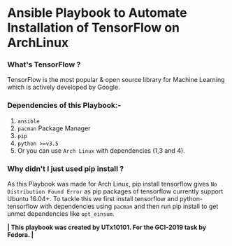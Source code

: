 # Ansible Playbook to Automate Installation of TensorFlow on ArchLinux
### What's TensorFlow ?
TensorFlow is the most popular & open source library for Machine Learning which is actively developed by Google.

### Dependencies of this Playbook:-
  1. `ansible`
  2. `pacman` Package Manager
  3. `pip`
  4. `python >=v3.5`
  5. Or you can use `Arch Linux` with dependencies (1,3 and 4).
### Why didn't I just used pip install ?
As this Playbook was made for Arch Linux, pip install tensorflow gives `No Distribution Found Error` as pip packages of tensorflow currently support Ubuntu 16.04+.
To tackle this we first install tensorflow and python-tensorflow with dependencies using `pacman` and then run pip install to get unmet dependencies like `opt_einsum`.

**| This playbook was created by UTx10101. For the GCI-2019 task by Fedora. |**
